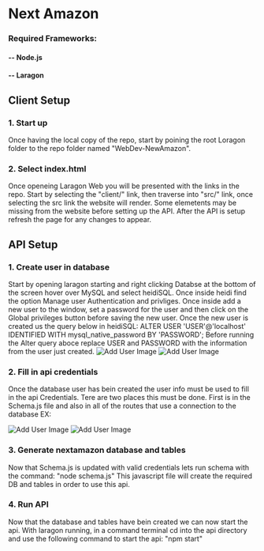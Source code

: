 # Next Amazon

### Required Frameworks:

#### -- Node.js
#### -- Laragon

## Client Setup

### 1. Start up
Once having the local copy of the repo, start by poining the root Loragon folder to the repo folder named "WebDev-NewAmazon".

### 2. Select index.html 
Once openeing Laragon Web you will be presented with the links in the repo. Start by selecting the "client/" link, then traverse into "src/" link, once selecting the src link the website will render. Some elemetents may be missing from the website before setting up the API. After the API is setup refresh the page for any changes to appear.

## API Setup

### 1. Create user in database 
Start by opening laragon starting and right clicking Databse at the bottom of the screen
hover over MySQL and select heidiSQL. Once inside heidi find the option Manage user Authentication 
and privliges. Once inside add a new user to the window, set a password for the user and then click on the 
Global privileges button before saving the new user. Once the new user is created us the query below in heidiSQL:
        ALTER USER 'USER'@'localhost' IDENTIFIED WITH mysql_native_password BY 'PASSWORD';
Before running the Alter query aboce replace USER and PASSWORD with the information from the user just created.
![Add User Image](http://url/to/img.png)
![Add User Image](http://url/to/img.png)

### 2. Fill in api credentials
Once the database user has bein created the user info must be used to fill in the api Credentials. Tere are two places this must be done. First is in the Schema.js file and also in all of the routes that use a connection to the database EX:
    
![Add User Image](http://url/to/img.png)
![Add User Image](http://url/to/img.png)

### 3. Generate nextamazon database and tables
Now that Schema.js is updated with valid credentials lets run schema with the command: 
        "node schema.js"
This javascript file will create the required DB and tables in order to use this api.
    
### 4. Run API
Now that the database and tables have bein created we can now start the api. With laragon running, in a 
command terminal cd into the api directory and use the following command to start the api:
        "npm start"
